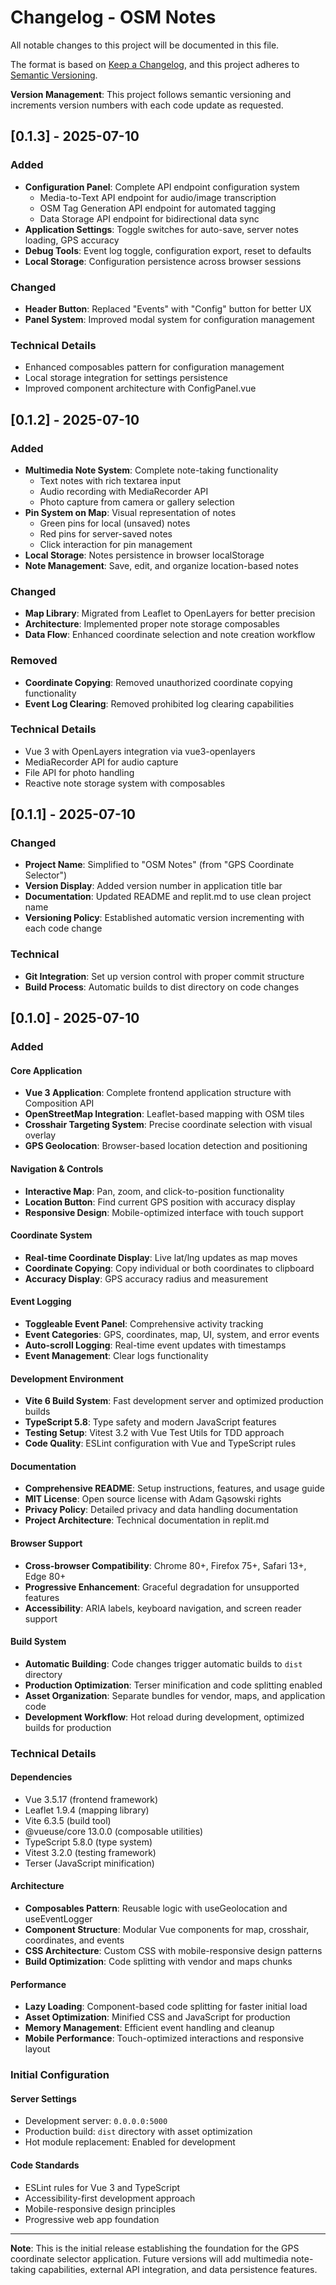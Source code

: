 # Changelog - OSM Notes

All notable changes to this project will be documented in this file.

The format is based on [Keep a Changelog](https://keepachangelog.com/en/1.0.0/),
and this project adheres to [Semantic Versioning](https://semver.org/spec/v2.0.0.html).

**Version Management**: This project follows semantic versioning and increments version numbers with each code update as requested.

## [0.1.3] - 2025-07-10

### Added
- **Configuration Panel**: Complete API endpoint configuration system
  - Media-to-Text API endpoint for audio/image transcription
  - OSM Tag Generation API endpoint for automated tagging  
  - Data Storage API endpoint for bidirectional data sync
- **Application Settings**: Toggle switches for auto-save, server notes loading, GPS accuracy
- **Debug Tools**: Event log toggle, configuration export, reset to defaults
- **Local Storage**: Configuration persistence across browser sessions

### Changed
- **Header Button**: Replaced "Events" with "Config" button for better UX
- **Panel System**: Improved modal system for configuration management

### Technical Details
- Enhanced composables pattern for configuration management
- Local storage integration for settings persistence
- Improved component architecture with ConfigPanel.vue

## [0.1.2] - 2025-07-10

### Added
- **Multimedia Note System**: Complete note-taking functionality
  - Text notes with rich textarea input
  - Audio recording with MediaRecorder API
  - Photo capture from camera or gallery selection
- **Pin System on Map**: Visual representation of notes
  - Green pins for local (unsaved) notes
  - Red pins for server-saved notes
  - Click interaction for pin management
- **Local Storage**: Notes persistence in browser localStorage
- **Note Management**: Save, edit, and organize location-based notes

### Changed
- **Map Library**: Migrated from Leaflet to OpenLayers for better precision
- **Architecture**: Implemented proper note storage composables
- **Data Flow**: Enhanced coordinate selection and note creation workflow

### Removed
- **Coordinate Copying**: Removed unauthorized coordinate copying functionality
- **Event Log Clearing**: Removed prohibited log clearing capabilities

### Technical Details
- Vue 3 with OpenLayers integration via vue3-openlayers
- MediaRecorder API for audio capture
- File API for photo handling
- Reactive note storage system with composables

## [0.1.1] - 2025-07-10

### Changed
- **Project Name**: Simplified to "OSM Notes" (from "GPS Coordinate Selector")
- **Version Display**: Added version number in application title bar
- **Documentation**: Updated README and replit.md to use clean project name
- **Versioning Policy**: Established automatic version incrementing with each code change

### Technical
- **Git Integration**: Set up version control with proper commit structure
- **Build Process**: Automatic builds to dist directory on code changes

## [0.1.0] - 2025-07-10

### Added

#### Core Application
- **Vue 3 Application**: Complete frontend application structure with Composition API
- **OpenStreetMap Integration**: Leaflet-based mapping with OSM tiles
- **Crosshair Targeting System**: Precise coordinate selection with visual overlay
- **GPS Geolocation**: Browser-based location detection and positioning

#### Navigation & Controls
- **Interactive Map**: Pan, zoom, and click-to-position functionality
- **Location Button**: Find current GPS position with accuracy display
- **Responsive Design**: Mobile-optimized interface with touch support

#### Coordinate System
- **Real-time Coordinate Display**: Live lat/lng updates as map moves
- **Coordinate Copying**: Copy individual or both coordinates to clipboard
- **Accuracy Display**: GPS accuracy radius and measurement

#### Event Logging
- **Toggleable Event Panel**: Comprehensive activity tracking
- **Event Categories**: GPS, coordinates, map, UI, system, and error events
- **Auto-scroll Logging**: Real-time event updates with timestamps
- **Event Management**: Clear logs functionality

#### Development Environment
- **Vite 6 Build System**: Fast development server and optimized production builds
- **TypeScript 5.8**: Type safety and modern JavaScript features
- **Testing Setup**: Vitest 3.2 with Vue Test Utils for TDD approach
- **Code Quality**: ESLint configuration with Vue and TypeScript rules

#### Documentation
- **Comprehensive README**: Setup instructions, features, and usage guide
- **MIT License**: Open source license with Adam Gąsowski rights
- **Privacy Policy**: Detailed privacy and data handling documentation
- **Project Architecture**: Technical documentation in replit.md

#### Browser Support
- **Cross-browser Compatibility**: Chrome 80+, Firefox 75+, Safari 13+, Edge 80+
- **Progressive Enhancement**: Graceful degradation for unsupported features
- **Accessibility**: ARIA labels, keyboard navigation, and screen reader support

#### Build System
- **Automatic Building**: Code changes trigger automatic builds to `dist` directory
- **Production Optimization**: Terser minification and code splitting enabled
- **Asset Organization**: Separate bundles for vendor, maps, and application code
- **Development Workflow**: Hot reload during development, optimized builds for production

### Technical Details

#### Dependencies
- Vue 3.5.17 (frontend framework)
- Leaflet 1.9.4 (mapping library)
- Vite 6.3.5 (build tool)
- @vueuse/core 13.0.0 (composable utilities)
- TypeScript 5.8.0 (type system)
- Vitest 3.2.0 (testing framework)
- Terser (JavaScript minification)

#### Architecture
- **Composables Pattern**: Reusable logic with useGeolocation and useEventLogger
- **Component Structure**: Modular Vue components for map, crosshair, coordinates, and events
- **CSS Architecture**: Custom CSS with mobile-responsive design patterns
- **Build Optimization**: Code splitting with vendor and maps chunks

#### Performance
- **Lazy Loading**: Component-based code splitting for faster initial load
- **Asset Optimization**: Minified CSS and JavaScript for production
- **Memory Management**: Efficient event handling and cleanup
- **Mobile Performance**: Touch-optimized interactions and responsive layout

### Initial Configuration

#### Server Settings
- Development server: `0.0.0.0:5000`
- Production build: `dist` directory with asset optimization
- Hot module replacement: Enabled for development

#### Code Standards
- ESLint rules for Vue 3 and TypeScript
- Accessibility-first development approach
- Mobile-responsive design principles
- Progressive web app foundation

---

**Note**: This is the initial release establishing the foundation for the GPS coordinate selector application. Future versions will add multimedia note-taking capabilities, external API integration, and data persistence features.